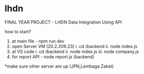 # lhdn
FINAL YEAR PROJECT - LHDN Data Integration Using API

how to start?
1. at main file - npm run dev
2. open Server VM (20.2.209.23)
  i. cd /backend
  ii. node index.js
3. at VS code
    i. cd /backend
   ii. node index.js
   iii. node company.js
4. for report API - node report.js (backend)

*make sure other server are up (JPN,Lembaga Zakat)
